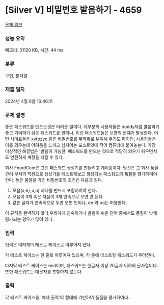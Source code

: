 # [Silver V] 비밀번호 발음하기 - 4659 

[문제 링크](https://www.acmicpc.net/problem/4659) 

### 성능 요약

메모리: 31120 KB, 시간: 44 ms

### 분류

구현, 문자열

### 제출 일자

2024년 4월 6일 16:46:11

### 문제 설명

<p style="user-select: auto !important;">좋은 패스워드를 만드는것은 어려운 일이다. 대부분의 사용자들은 buddy처럼 발음하기 좋고 기억하기 쉬운 패스워드를 원하나, 이런 패스워드들은 보안의 문제가 발생한다. 어떤 사이트들은 xvtpzyo 같은 비밀번호를 무작위로 부여해 주기도 하지만, 사용자들은 이를 외우는데 어려움을 느끼고 심지어는 포스트잇에 적어 컴퓨터에 붙여놓는다. 가장 이상적인 해결법은 '발음이 가능한' 패스워드를 만드는 것으로 적당히 외우기 쉬우면서도 안전하게 계정을 지킬 수 있다. </p>

<p style="user-select: auto !important;">회사 FnordCom은 그런 패스워드 생성기를 만들려고 계획중이다. 당신은 그 회사 품질 관리 부서의 직원으로 생성기를 테스트해보고 생성되는 패스워드의 품질을 평가하여야 한다. 높은 품질을 가진 비밀번호의 조건은 다음과 같다.</p>

<ol style="user-select: auto !important;">
	<li style="user-select: auto !important;">모음(a,e,i,o,u) 하나를 반드시 포함하여야 한다.</li>
	<li style="user-select: auto !important;">모음이 3개 혹은 자음이 3개 연속으로 오면 안 된다.</li>
	<li style="user-select: auto !important;">같은 글자가 연속적으로 두번 오면 안되나, ee 와 oo는 허용한다.</li>
</ol>

<p style="user-select: auto !important;">이 규칙은 완벽하지 않다;우리에게 친숙하거나 발음이 쉬운 단어 중에서도 품질이 낮게 평가되는 경우가 많이 있다.</p>

### 입력 

 <p style="user-select: auto !important;">입력은 여러개의 테스트 케이스로 이루어져 있다.</p>

<p style="user-select: auto !important;">각 테스트 케이스는 한 줄로 이루어져 있으며, 각 줄에 테스트할 패스워드가 주어진다.</p>

<p style="user-select: auto !important;">마지막 테스트 케이스는 end이며, 패스워드는 한글자 이상 20글자 이하의 문자열이다. 또한 패스워드는 대문자를 포함하지 않는다.</p>

### 출력 

 <p style="user-select: auto !important;">각 테스트 케이스를 '예제 출력'의 형태에 기반하여 품질을 평가하여라.</p>

